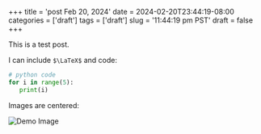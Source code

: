 +++
title = 'post Feb 20, 2024'
date = 2024-02-20T23:44:19-08:00
categories = ['draft']
tags = ['draft']
slug = '11:44:19 pm PST'
draft = false
+++

This is a test post.

I can include `$\LaTeX$` and code:

```python
# python code
for i in range(5):
   print(i)
``` 

Images are centered:

![Demo Image](https://cdn.lo4d.com/t/icon/128/git-for-windows.png)
